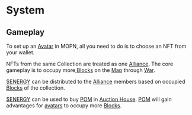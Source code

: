 # System

## Gameplay

To set up an [Avatar](account-system.md#avatar) in MOPN, all you need to do is to choose an NFT from your wallet.

NFTs from the same Collection are treated as one [Alliance](account-system.md#alliance). The core gameplay is to occupy more[ Blocks](map-system.md#block) on the [Map](map-system.md#map) through [War](game-system.md#war).

[$ENERGY](../economic-system/usdenergy/) can be distributed to the [Alliance](account-system.md#alliance) members based on occupied [Blocks](map-system.md#block) of the collection.

[$ENERGY](../economic-system/usdenergy/) can be used to buy [POM](../economic-system/prop/) in [Auction House](../economic-system/prop/prop-auction.md). [POM](../economic-system/prop/) will gain advantages for [avatars](account-system.md#avatar) to occupy more [Blocks](map-system.md#block).
